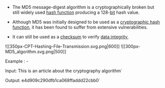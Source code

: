 - The MD5 message-digest algorithm is a cryptographically broken but still widely used [hash function](https://en.wikipedia.org/wiki/Hash_function) producing a 128-[bit](https://en.wikipedia.org/wiki/Bit) hash value.

- Although MD5 was initially designed to be used as a [cryptographic hash function](https://en.wikipedia.org/wiki/Cryptographic_hash_function), it has been found to suffer from extensive vulnerabilities.

- It can still be used as a [checksum](https://en.wikipedia.org/wiki/Checksum) to verify [data integrity](https://en.wikipedia.org/wiki/Data_integrity),

![[350px-CPT-Hashing-File-Transmission.svg.png|600]]
![[300px-MD5_algorithm.svg.png|500]]

Example : -

Input: This is an article about the cryptography algorithm`

Output: e4d909c290dfb1ca068ffaddd22cbb0`